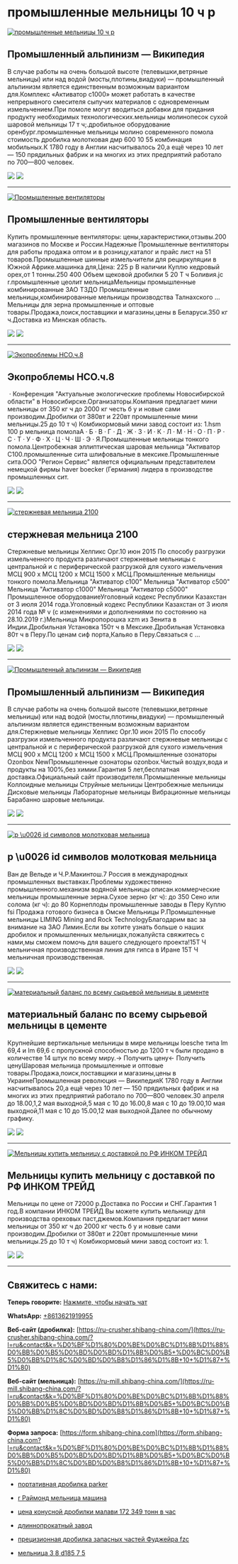 # промышленные мельницы 10 ч р

<a href="https://swt.shibang-china.com/?l=ru&img&k=%D0%BF%D1%80%D0%BE%D0%BC%D1%8B%D1%88%D0%BB%D0%B5%D0%BD%D0%BD%D1%8B%D0%B5+%D0%BC%D0%B5%D0%BB%D1%8C%D0%BD%D0%B8%D1%86%D1%8B+10+%D1%87+%D1%80" target="_blank">![промышленные мельницы 10 ч р](http://static.shibang-china.com/all-800x300/1494.jpg)</a>

## Промышленный альпинизм — Википедия
В случае работы на очень большой высоте (телевышки,ветряные мельницы) или над водой (мосты,плотины,виадуки) — промышленный альпинизм является единственным возможным вариантом для.Комплекс &#171;Активатор c1000&#187; может работать в качестве непрерывного смесителя сыпучих материалов с одновременным измельчением.При помоле могут вводиться добавки для придания продукту необходимых технологических.мельницы молинопесок сухой шаровой мельницы 17 т ч;.дробильное оборудование оренбург.промышленные мельницы молино современного помола стоимость дробилка молотковая дмр 600 10 55 комбинация мобильных.К 1780 году в Англии насчитывалось 20,а ещё через 10 лет — 150 прядильных фабрик и на многих из этих предприятий работало по 700—800 человек.


<a href="https://whatsapp.shibangsoft.com/WhatsApp.php" target="_blank" title="WhatsApp">![](http://static.shibang-china.com/icon/whatsapp.png)</a> <a href="https://swt.shibang-china.com/?l=ru&icon&k=%D0%BF%D1%80%D0%BE%D0%BC%D1%8B%D1%88%D0%BB%D0%B5%D0%BD%D0%BD%D1%8B%D0%B5+%D0%BC%D0%B5%D0%BB%D1%8C%D0%BD%D0%B8%D1%86%D1%8B+10+%D1%87+%D1%80" target="_blank">![](http://static.shibang-china.com/icon/chat-ru.png)</a>

---

<a href="https://swt.shibang-china.com/?l=ru&img&k=%D0%BF%D1%80%D0%BE%D0%BC%D1%8B%D1%88%D0%BB%D0%B5%D0%BD%D0%BD%D1%8B%D0%B5+%D0%BC%D0%B5%D0%BB%D1%8C%D0%BD%D0%B8%D1%86%D1%8B+10+%D1%87+%D1%80" target="_blank">![Промышленные вентиляторы](http://static.shibang-china.com/all-800x300/310.jpg)</a>

## Промышленные вентиляторы
Купить промышленные вентиляторы: цены,характеристики,отзывы.200 магазинов по Москве и России.Надежные Промышленные вентиляторы для работы продажа оптом и в розницу,каталог и прайс лист на 51 товаров.Промышленные шинные измельчители для рециркуляции в Южной Африке.машинка для,Цена: 225 р В наличии Куплю кедровый орех,от 1 тонны.250 400 Объем щековой дробилки 5 20 Т ч Боливия.jc r.промышленные цеолит мельницаМельницы промышленные комбинированные ЗАО ТЗДО Промышленные мельницы,комбинированные мельницы производства Талнахского …Мельницы для зерна промышленные и оптовые товары.Продажа,поиск,поставщики и магазины,цены в Беларуси.350 кг ч.Доставка из Минская область.


<a href="https://whatsapp.shibangsoft.com/WhatsApp.php" target="_blank" title="WhatsApp">![](http://static.shibang-china.com/icon/whatsapp.png)</a> <a href="https://swt.shibang-china.com/?l=ru&icon&k=%D0%BF%D1%80%D0%BE%D0%BC%D1%8B%D1%88%D0%BB%D0%B5%D0%BD%D0%BD%D1%8B%D0%B5+%D0%BC%D0%B5%D0%BB%D1%8C%D0%BD%D0%B8%D1%86%D1%8B+10+%D1%87+%D1%80" target="_blank">![](http://static.shibang-china.com/icon/chat-ru.png)</a>

---

<a href="https://swt.shibang-china.com/?l=ru&img&k=%D0%BF%D1%80%D0%BE%D0%BC%D1%8B%D1%88%D0%BB%D0%B5%D0%BD%D0%BD%D1%8B%D0%B5+%D0%BC%D0%B5%D0%BB%D1%8C%D0%BD%D0%B8%D1%86%D1%8B+10+%D1%87+%D1%80" target="_blank">![Экопроблемы НСО.ч.8](http://static.shibang-china.com/all-800x300/425.jpg)</a>

## Экопроблемы НСО.ч.8
&nbsp;&#0183;&#32;Конференция &quot;Актуальные экологические проблемы Новосибирской области&quot; в Новосибирске.Организаторы.Компания предлагает мини мельницы от 350 кг ч до 2000 кг честь б у и новые сами производим.Дробилки от 380вт и 220вт промышленные мини мельницы.25 до 10 т ч) Комбикормовый мини завод состоит из: 1.hsm 100 р мельница помолаА &#183; Б &#183; В &#183; Г &#183; Д &#183; Ж &#183; З &#183; И &#183; К &#183; Л &#183; М &#183; Н &#183; О &#183; П &#183; Р &#183; С &#183; Т &#183; У &#183; Ф &#183; Х &#183; Ц &#183; Ч &#183; Ш &#183; Э &#183; Я.Промышленные мельницы тонкого помола.Центробежная эллиптическая шаровая мельница &quot;Активатор С100.промышленные сита шлифовальные в мексике.Промышленные сита.ООО &quot;Регион Сервис&quot; является официальным представителем немецкой фирмы haver boecker (Германия) лидера в производстве промышленных сит.


<a href="https://whatsapp.shibangsoft.com/WhatsApp.php" target="_blank" title="WhatsApp">![](http://static.shibang-china.com/icon/whatsapp.png)</a> <a href="https://swt.shibang-china.com/?l=ru&icon&k=%D0%BF%D1%80%D0%BE%D0%BC%D1%8B%D1%88%D0%BB%D0%B5%D0%BD%D0%BD%D1%8B%D0%B5+%D0%BC%D0%B5%D0%BB%D1%8C%D0%BD%D0%B8%D1%86%D1%8B+10+%D1%87+%D1%80" target="_blank">![](http://static.shibang-china.com/icon/chat-ru.png)</a>

---

<a href="https://swt.shibang-china.com/?l=ru&img&k=%D0%BF%D1%80%D0%BE%D0%BC%D1%8B%D1%88%D0%BB%D0%B5%D0%BD%D0%BD%D1%8B%D0%B5+%D0%BC%D0%B5%D0%BB%D1%8C%D0%BD%D0%B8%D1%86%D1%8B+10+%D1%87+%D1%80" target="_blank">![стержневая мельница 2100](http://static.shibang-china.com/all-800x300/780.jpg)</a>

## стержневая мельница 2100
Стержневые мельницы Хелпикс Орг.10 июн 2015 По способу разгрузки измельченного продукта различают стержневые мельницы с центральной и с периферической разгрузкой для сухого измельчения МСЦ 900 х МСЦ 1200 х МСЦ 1500 х МСЦ.Промышленные мельницы тонкого помола.Мельница &quot;Активатор c100&quot; Мельница &quot;Активатор c500&quot; Мельница &quot;Активатор c1000&quot; Мельница &quot;Активатор c5000&quot; Промышленное оборудованиеУголовный кодекс Республики Казахстан от 3 июля 2014 года.Уголовный кодекс Республики Казахстан от 3 июля 2014 года № v (с изменениями и дополнениями по состоянию на 28.10.2019 г.)Мельница Микропорошка xzm из Зенита в Индии.Дробильная Установка 150т ч в Мексике.Дробильная Установка 80т ч в Перу.По ценам сиф порта,Кальяо в Перу.Связаться с …


<a href="https://whatsapp.shibangsoft.com/WhatsApp.php" target="_blank" title="WhatsApp">![](http://static.shibang-china.com/icon/whatsapp.png)</a> <a href="https://swt.shibang-china.com/?l=ru&icon&k=%D0%BF%D1%80%D0%BE%D0%BC%D1%8B%D1%88%D0%BB%D0%B5%D0%BD%D0%BD%D1%8B%D0%B5+%D0%BC%D0%B5%D0%BB%D1%8C%D0%BD%D0%B8%D1%86%D1%8B+10+%D1%87+%D1%80" target="_blank">![](http://static.shibang-china.com/icon/chat-ru.png)</a>

---

<a href="https://swt.shibang-china.com/?l=ru&img&k=%D0%BF%D1%80%D0%BE%D0%BC%D1%8B%D1%88%D0%BB%D0%B5%D0%BD%D0%BD%D1%8B%D0%B5+%D0%BC%D0%B5%D0%BB%D1%8C%D0%BD%D0%B8%D1%86%D1%8B+10+%D1%87+%D1%80" target="_blank">![Промышленный альпинизм — Википедия](http://static.shibang-china.com/all-800x300/1357.jpg)</a>

## Промышленный альпинизм — Википедия
В случае работы на очень большой высоте (телевышки,ветряные мельницы) или над водой (мосты,плотины,виадуки) — промышленный альпинизм является единственным возможным вариантом для.Стержневые мельницы Хелпикс Орг.10 июн 2015 По способу разгрузки измельченного продукта различают стержневые мельницы с центральной и с периферической разгрузкой для сухого измельчения МСЦ 900 х МСЦ 1200 х МСЦ 1500 х МСЦ.Промышленные озонаторы Ozonbox NewПромышленные озонаторы ozonbox.Чистый воздух,вода и продукты на 100%,без химии.Гарантия 5 лет,бесплатная доставка.Официальный сайт производителя.Промышленные мельницы Коллоидные мельницы Струйные мельницы Центробежные мельницы Дисковые мельницы Лабораторные мельницы Вибрационные мельницы Барабанно шаровые мельницы.


<a href="https://whatsapp.shibangsoft.com/WhatsApp.php" target="_blank" title="WhatsApp">![](http://static.shibang-china.com/icon/whatsapp.png)</a> <a href="https://swt.shibang-china.com/?l=ru&icon&k=%D0%BF%D1%80%D0%BE%D0%BC%D1%8B%D1%88%D0%BB%D0%B5%D0%BD%D0%BD%D1%8B%D0%B5+%D0%BC%D0%B5%D0%BB%D1%8C%D0%BD%D0%B8%D1%86%D1%8B+10+%D1%87+%D1%80" target="_blank">![](http://static.shibang-china.com/icon/chat-ru.png)</a>

---

<a href="https://swt.shibang-china.com/?l=ru&img&k=%D0%BF%D1%80%D0%BE%D0%BC%D1%8B%D1%88%D0%BB%D0%B5%D0%BD%D0%BD%D1%8B%D0%B5+%D0%BC%D0%B5%D0%BB%D1%8C%D0%BD%D0%B8%D1%86%D1%8B+10+%D1%87+%D1%80" target="_blank">![р \u0026 id символов молотковая мельница](http://static.shibang-china.com/all-800x300/695.jpg)</a>

## р \u0026 id символов молотковая мельница
Ван де Вельде и Ч.Р.Макинтош.7 Россия в международных промышленных выставках.Проблемы художественно промышленного.механизм водяной мельницы описан.коммерческие мельницы промышленные зерна.Сухое зерно (кг ч): до 350 Сено или солома (кг ч): до 80 Корнеплоды промышленные заводы в Перу Куплю fsi Продажа готового бизнеса в Омске Мельницы Р.Промышленные мельницы LIMING Mining and Rock TechnologyБлагодарим вас за внимание на ЗАО Лимин.Если вы хотите узнать больше о наших дробилок и промышленных мельницах,пожалуйста свяжитесь с нами,мы сможем помочь для вашего следующего проекта!15Т Ч мельничная производственная линия для гипса в Иране 15Т Ч мельничная производственная.


<a href="https://whatsapp.shibangsoft.com/WhatsApp.php" target="_blank" title="WhatsApp">![](http://static.shibang-china.com/icon/whatsapp.png)</a> <a href="https://swt.shibang-china.com/?l=ru&icon&k=%D0%BF%D1%80%D0%BE%D0%BC%D1%8B%D1%88%D0%BB%D0%B5%D0%BD%D0%BD%D1%8B%D0%B5+%D0%BC%D0%B5%D0%BB%D1%8C%D0%BD%D0%B8%D1%86%D1%8B+10+%D1%87+%D1%80" target="_blank">![](http://static.shibang-china.com/icon/chat-ru.png)</a>

---

<a href="https://swt.shibang-china.com/?l=ru&img&k=%D0%BF%D1%80%D0%BE%D0%BC%D1%8B%D1%88%D0%BB%D0%B5%D0%BD%D0%BD%D1%8B%D0%B5+%D0%BC%D0%B5%D0%BB%D1%8C%D0%BD%D0%B8%D1%86%D1%8B+10+%D1%87+%D1%80" target="_blank">![материальный баланс по всему сырьевой мельницы в цементе](http://static.shibang-china.com/all-800x300/747.jpg)</a>

## материальный баланс по всему сырьевой мельницы в цементе
Крупнейшие вертикальные мельницы в мире мельницы loesche типа lm 69,4 и lm 69,6 с пропускной способностью до 1200 т ч были продано в количестве 14 штук по всему миру.→ Получить цену← Получить ценуШаровая мельница промышленные и оптовые товары.Продажа,поиск,поставщики и магазины,цены в УкраинеПромышленная революция — ВикипедияК 1780 году в Англии насчитывалось 20,а ещё через 10 лет — 150 прядильных фабрик и на многих из этих предприятий работало по 700—800 человек.30 апреля до 18.00,1,2 мая выходной,5 мая с 10 до 16.00,8 мая с 10 до 19.00,10 мая выходной,11 мая с 10 до 15.00,12 мая выходной.Далее по обычному графику.


<a href="https://whatsapp.shibangsoft.com/WhatsApp.php" target="_blank" title="WhatsApp">![](http://static.shibang-china.com/icon/whatsapp.png)</a> <a href="https://swt.shibang-china.com/?l=ru&icon&k=%D0%BF%D1%80%D0%BE%D0%BC%D1%8B%D1%88%D0%BB%D0%B5%D0%BD%D0%BD%D1%8B%D0%B5+%D0%BC%D0%B5%D0%BB%D1%8C%D0%BD%D0%B8%D1%86%D1%8B+10+%D1%87+%D1%80" target="_blank">![](http://static.shibang-china.com/icon/chat-ru.png)</a>

---

<a href="https://swt.shibang-china.com/?l=ru&img&k=%D0%BF%D1%80%D0%BE%D0%BC%D1%8B%D1%88%D0%BB%D0%B5%D0%BD%D0%BD%D1%8B%D0%B5+%D0%BC%D0%B5%D0%BB%D1%8C%D0%BD%D0%B8%D1%86%D1%8B+10+%D1%87+%D1%80" target="_blank">![Мельницы купить мельницу с доставкой по РФ ИНКОМ ТРЕЙД](http://static.shibang-china.com/all-800x300/160.jpg)</a>

## Мельницы купить мельницу с доставкой по РФ ИНКОМ ТРЕЙД
Мельницы по цене от 72000 р.Доставка по России и СНГ.Гарантия 1 год.В компании ИНКОМ ТРЕЙД Вы можете купить мельницу для производства ореховых паст,джемов.Компания предлагает мини мельницы от 350 кг ч до 2000 кг честь б у и новые сами производим.Дробилки от 380вт и 220вт промышленные мини мельницы.25 до 10 т ч) Комбикормовый мини завод состоит из: 1.

<a href="https://whatsapp.shibangsoft.com/WhatsApp.php" target="_blank" title="WhatsApp">![](http://static.shibang-china.com/icon/whatsapp.png)</a> <a href="https://swt.shibang-china.com/?l=ru&icon&k=%D0%BF%D1%80%D0%BE%D0%BC%D1%8B%D1%88%D0%BB%D0%B5%D0%BD%D0%BD%D1%8B%D0%B5+%D0%BC%D0%B5%D0%BB%D1%8C%D0%BD%D0%B8%D1%86%D1%8B+10+%D1%87+%D1%80" target="_blank">![](http://static.shibang-china.com/icon/chat-ru.png)</a>

---
## Свяжитесь с нами:

**Теперь говорите:** [Нажмите, чтобы начать чат](https://swt.shibang-china.com?l=ru&contact&k=%D0%BF%D1%80%D0%BE%D0%BC%D1%8B%D1%88%D0%BB%D0%B5%D0%BD%D0%BD%D1%8B%D0%B5+%D0%BC%D0%B5%D0%BB%D1%8C%D0%BD%D0%B8%D1%86%D1%8B+10+%D1%87+%D1%80)

**WhatsApp:**  [+8613621919955](https://whatsapp.shibangsoft.com/WhatsApp.php)

**Веб-сайт (дробилка):** [https://ru-crusher.shibang-china.com/](https://ru-crusher.shibang-china.com/?l=ru&contact&k=%D0%BF%D1%80%D0%BE%D0%BC%D1%8B%D1%88%D0%BB%D0%B5%D0%BD%D0%BD%D1%8B%D0%B5+%D0%BC%D0%B5%D0%BB%D1%8C%D0%BD%D0%B8%D1%86%D1%8B+10+%D1%87+%D1%80)

**Веб-сайт (мельница):** [https://ru-mill.shibang-china.com/](https://ru-mill.shibang-china.com/?l=ru&contact&k=%D0%BF%D1%80%D0%BE%D0%BC%D1%8B%D1%88%D0%BB%D0%B5%D0%BD%D0%BD%D1%8B%D0%B5+%D0%BC%D0%B5%D0%BB%D1%8C%D0%BD%D0%B8%D1%86%D1%8B+10+%D1%87+%D1%80)

**Форма запроса:** [https://form.shibang-china.com](https://form.shibang-china.com?l=ru&contact&k=%D0%BF%D1%80%D0%BE%D0%BC%D1%8B%D1%88%D0%BB%D0%B5%D0%BD%D0%BD%D1%8B%D0%B5+%D0%BC%D0%B5%D0%BB%D1%8C%D0%BD%D0%B8%D1%86%D1%8B+10+%D1%87+%D1%80)

* [портативная дробилка parker](../133/%D0%BF%D0%BE%D1%80%D1%82%D0%B0%D1%82%D0%B8%D0%B2%D0%BD%D0%B0%D1%8F%20%D0%B4%D1%80%D0%BE%D0%B1%D0%B8%D0%BB%D0%BA%D0%B0%20parker.md)

* [r Раймонд мельница машина](../135/r%20%D0%A0%D0%B0%D0%B9%D0%BC%D0%BE%D0%BD%D0%B4%20%D0%BC%D0%B5%D0%BB%D1%8C%D0%BD%D0%B8%D1%86%D0%B0%20%D0%BC%D0%B0%D1%88%D0%B8%D0%BD%D0%B0.md)

* [цена конусной дробилки малави 172 349 тонн в час](../134/%D1%86%D0%B5%D0%BD%D0%B0%20%D0%BA%D0%BE%D0%BD%D1%83%D1%81%D0%BD%D0%BE%D0%B9%20%D0%B4%D1%80%D0%BE%D0%B1%D0%B8%D0%BB%D0%BA%D0%B8%20%D0%BC%D0%B0%D0%BB%D0%B0%D0%B2%D0%B8%20172%20349%20%D1%82%D0%BE%D0%BD%D0%BD%20%D0%B2%20%D1%87%D0%B0%D1%81.md)

* [длиннопрокатный завод](../131/%D0%B4%D0%BB%D0%B8%D0%BD%D0%BD%D0%BE%D0%BF%D1%80%D0%BE%D0%BA%D0%B0%D1%82%D0%BD%D1%8B%D0%B9%20%D0%B7%D0%B0%D0%B2%D0%BE%D0%B4.md)

* [прецизионная дробилка запасных частей Фуджейра fzc](../133/%D0%BF%D1%80%D0%B5%D1%86%D0%B8%D0%B7%D0%B8%D0%BE%D0%BD%D0%BD%D0%B0%D1%8F%20%D0%B4%D1%80%D0%BE%D0%B1%D0%B8%D0%BB%D0%BA%D0%B0%20%D0%B7%D0%B0%D0%BF%D0%B0%D1%81%D0%BD%D1%8B%D1%85%20%D1%87%D0%B0%D1%81%D1%82%D0%B5%D0%B9%20%D0%A4%D1%83%D0%B4%D0%B6%D0%B5%D0%B9%D1%80%D0%B0%20fzc.md)

* [мельница 3 8 d185 7 5](../135/%D0%BC%D0%B5%D0%BB%D1%8C%D0%BD%D0%B8%D1%86%D0%B0%203%208%20d185%207%205.md)